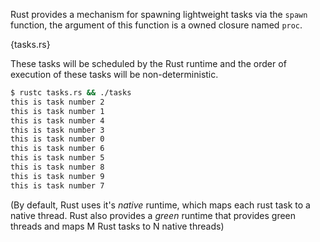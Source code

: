 Rust provides a mechanism for spawning lightweight tasks via the `spawn`
function, the argument of this function is a owned closure named `proc`.

{tasks.rs}

These tasks will be scheduled by the Rust runtime and the order of execution of
these tasks will be non-deterministic.

``` bash
$ rustc tasks.rs && ./tasks
this is task number 2
this is task number 1
this is task number 4
this is task number 3
this is task number 0
this is task number 6
this is task number 5
this is task number 8
this is task number 9
this is task number 7
```

(By default, Rust uses it's *native* runtime, which maps each rust task to a
native thread. Rust also provides a *green* runtime that provides green threads
and maps M Rust tasks to N native threads)
